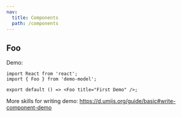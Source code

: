```yaml
---
nav:
  title: Components
  path: /components
---
```


## Foo

Demo:

```tsx
import React from 'react';
import { Foo } from 'demo-model';

export default () => <Foo title="First Demo" />;
```

More skills for writing demo: https://d.umijs.org/guide/basic#write-component-demo
